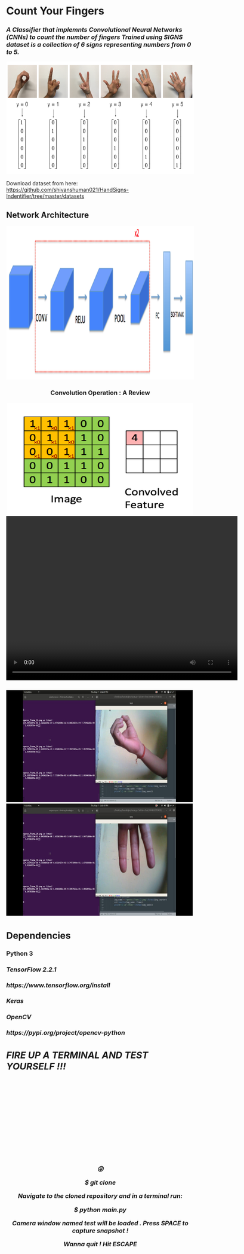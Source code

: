 # Count Your Fingers 

<h3><I>A Classifier that implemnts Convolutional Neural Networks (CNNs) to count the number of fingers
Trained using SIGNS dataset is a collection of 6 signs representing numbers from 0 to 5.</I></h3>


<img src="signs.png" style="width:800px;height:300px;">



Download dataset from here:
https://github.com/shivanshuman021/HandSigns-Indentifier/tree/master/datasets

<h2>Network Architecture</h2>
<img src="images/model.png" style="width:1028px;height:410px;">

<div>
<center><h3>Convolution Operation : A Review</h3></center>
<center><img src="images/Convolution_schematic.gif" style="width:500px;height:300px;"></center>
</div>

<div>
<center>
<video width="620" height="440" src="images/test.mp4" type="video/mp4" controls>
</video>
</center>
</div>






<h3><B>
<div class="row">
  <div class="column">
    <img src="images/ident0.jpeg" alt="zero" style="width:500px;height:300px;">
  </div>
  <div class="column">
    <img src="images/ident3.jpeg" alt="three" style="width:500px;height:300px;">
  </div>
</div>
  


  <h2><B>Dependencies</B></h2>
<h4> Python 3 </h4>
    <h4><I> TensorFlow 2.2.1</I></h4>  <I>https://www.tensorflow.org/install </I>
    <h4><I> Keras </I></h4>
  <h4><I> OpenCV<I></h4> </I>   <I>https://pypi.org/project/opencv-python</I>
<p>


<h2>FIRE UP A TERMINAL AND TEST YOURSELF !!!</h2>
<p style="font-size:250px"><center>&#128540;<center></p>

<B>$ git clone </B>

<p><I> Navigate to the cloned repository and in a terminal run:</I></p>
<B>$ python main.py</B>
<p><I> Camera window named <B>test</B> will be loaded . Press <B>SPACE</B> to capture snapshot !</p>
<p>Wanna quit ! Hit <B>ESCAPE</B><p>
  
 
 

  


